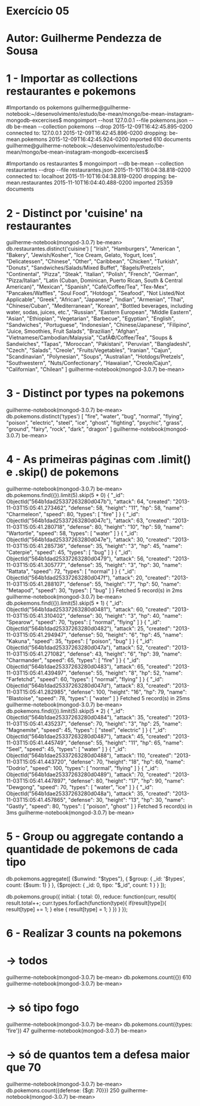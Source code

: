 # Exercício 05
# Autor: Guilherme Pendezza de Sousa

# 1 - Importar as collections restaurantes e pokemons

#Importando os pokemons
guilherme@guilherme-notebook:~/desenvolvimento/estudo/be-mean/mongo/be-mean-instagram-mongodb-excercises$ mongoimport --host 127.0.0.1 --file pokemons.json --db be-mean --collection pokemons --drop
2015-12-09T16:42:45.895-0200	connected to: 127.0.0.1
2015-12-09T16:42:45.896-0200	dropping: be-mean.pokemons
2015-12-09T16:42:45.924-0200	imported 610 documents
guilherme@guilherme-notebook:~/desenvolvimento/estudo/be-mean/mongo/be-mean-instagram-mongodb-excercises$

#Importando os restaurantes
$ mongoimport --db be-mean --collection restaurantes --drop --file restaurantes.json
2015-11-10T16:04:38.818-0200    connected to: localhost
2015-11-10T16:04:38.819-0200    dropping: be-mean.restaurantes
2015-11-10T16:04:40.488-0200    imported 25359 documents

# 2 - Distinct por 'cuisine' na restaurantes
guilherme-notebook(mongod-3.0.7) be-mean> db.restaurantes.distinct('cuisine')
[
  "Irish",
  "Hamburgers",
  "American ",
  "Bakery",
  "Jewish/Kosher",
  "Ice Cream, Gelato, Yogurt, Ices",
  "Delicatessen",
  "Chinese",
  "Other",
  "Caribbean",
  "Chicken",
  "Turkish",
  "Donuts",
  "Sandwiches/Salads/Mixed Buffet",
  "Bagels/Pretzels",
  "Continental",
  "Pizza",
  "Steak",
  "Italian",
  "Polish",
  "French",
  "German",
  "Pizza/Italian",
  "Latin (Cuban, Dominican, Puerto Rican, South & Central American)",
  "Mexican",
  "Spanish",
  "Café/Coffee/Tea",
  "Tex-Mex",
  "Pancakes/Waffles",
  "Soul Food",
  "Hotdogs",
  "Seafood",
  "Not Listed/Not Applicable",
  "Greek",
  "African",
  "Japanese",
  "Indian",
  "Armenian",
  "Thai",
  "Chinese/Cuban",
  "Mediterranean",
  "Korean",
  "Bottled beverages, including water, sodas, juices, etc.",
  "Russian",
  "Eastern European",
  "Middle Eastern",
  "Asian",
  "Ethiopian",
  "Vegetarian",
  "Barbecue",
  "Egyptian",
  "English",
  "Sandwiches",
  "Portuguese",
  "Indonesian",
  "Chinese/Japanese",
  "Filipino",
  "Juice, Smoothies, Fruit Salads",
  "Brazilian",
  "Afghan",
  "Vietnamese/Cambodian/Malaysia",
  "CafÃ©/Coffee/Tea",
  "Soups & Sandwiches",
  "Tapas",
  "Moroccan",
  "Pakistani",
  "Peruvian",
  "Bangladeshi",
  "Czech",
  "Salads",
  "Creole",
  "Fruits/Vegetables",
  "Iranian",
  "Cajun",
  "Scandinavian",
  "Polynesian",
  "Soups",
  "Australian",
  "Hotdogs/Pretzels",
  "Southwestern",
  "Nuts/Confectionary",
  "Hawaiian",
  "Creole/Cajun",
  "Californian",
  "Chilean"
]
guilherme-notebook(mongod-3.0.7) be-mean>

# 3 - Distinct por types na pokemons
guilherme-notebook(mongod-3.0.7) be-mean> db.pokemons.distinct('types')
[
  "fire",
  "water",
  "bug",
  "normal",
  "flying",
  "poison",
  "electric",
  "steel",
  "ice",
  "ghost",
  "fighting",
  "psychic",
  "grass",
  "ground",
  "fairy",
  "rock",
  "dark",
  "dragon"
]
guilherme-notebook(mongod-3.0.7) be-mean>


# 4 - As primeiras páginas com .limit() e .skip() de pokemons
guilherme-notebook(mongod-3.0.7) be-mean> db.pokemons.find({}).limit(5).skip(5 * 0)
{
  "_id": ObjectId("564b1dad25337263280d047b"),
  "attack": 64,
  "created": "2013-11-03T15:05:41.273462",
  "defense": 58,
  "height": "11",
  "hp": 58,
  "name": "Charmeleon",
  "speed": 80,
  "types": [
    "fire"
  ]
}
{
  "_id": ObjectId("564b1dad25337263280d047c"),
  "attack": 63,
  "created": "2013-11-03T15:05:41.280718",
  "defense": 80,
  "height": "10",
  "hp": 59,
  "name": "Wartortle",
  "speed": 58,
  "types": [
    "water"
  ]
}
{
  "_id": ObjectId("564b1dad25337263280d047e"),
  "attack": 30,
  "created": "2013-11-03T15:05:41.285736",
  "defense": 35,
  "height": "3",
  "hp": 45,
  "name": "Caterpie",
  "speed": 45,
  "types": [
    "bug"
  ]
}
{
  "_id": ObjectId("564b1dad25337263280d0479"),
  "attack": 56,
  "created": "2013-11-03T15:05:41.305777",
  "defense": 35,
  "height": "3",
  "hp": 30,
  "name": "Rattata",
  "speed": 72,
  "types": [
    "normal"
  ]
}
{
  "_id": ObjectId("564b1dad25337263280d047f"),
  "attack": 20,
  "created": "2013-11-03T15:05:41.288107",
  "defense": 55,
  "height": "7",
  "hp": 50,
  "name": "Metapod",
  "speed": 30,
  "types": [
    "bug"
  ]
}
Fetched 5 record(s) in 2ms
guilherme-notebook(mongod-3.0.7) be-mean> db.pokemons.find({}).limit(5).skip(5 * 1)
{
  "_id": ObjectId("564b1dad25337263280d0481"),
  "attack": 60,
  "created": "2013-11-03T15:05:41.310402",
  "defense": 30,
  "height": "3",
  "hp": 40,
  "name": "Spearow",
  "speed": 70,
  "types": [
    "normal",
    "flying"
  ]
}
{
  "_id": ObjectId("564b1dad25337263280d0482"),
  "attack": 25,
  "created": "2013-11-03T15:05:41.294947",
  "defense": 50,
  "height": "6",
  "hp": 45,
  "name": "Kakuna",
  "speed": 35,
  "types": [
    "poison",
    "bug"
  ]
}
{
  "_id": ObjectId("564b1dad25337263280d047a"),
  "attack": 52,
  "created": "2013-11-03T15:05:41.271082",
  "defense": 43,
  "height": "6",
  "hp": 39,
  "name": "Charmander",
  "speed": 65,
  "types": [
    "fire"
  ]
}
{
  "_id": ObjectId("564b1dae25337263280d0483"),
  "attack": 65,
  "created": "2013-11-03T15:05:41.439497",
  "defense": 55,
  "height": "8",
  "hp": 52,
  "name": "Farfetchd",
  "speed": 60,
  "types": [
    "normal",
    "flying"
  ]
}
{
  "_id": ObjectId("564b1dad25337263280d047d"),
  "attack": 83,
  "created": "2013-11-03T15:05:41.282985",
  "defense": 100,
  "height": "16",
  "hp": 79,
  "name": "Blastoise",
  "speed": 78,
  "types": [
    "water"
  ]
}
Fetched 5 record(s) in 25ms
guilherme-notebook(mongod-3.0.7) be-mean> db.pokemons.find({}).limit(5).skip(5 * 2)
{
  "_id": ObjectId("564b1dae25337263280d0484"),
  "attack": 35,
  "created": "2013-11-03T15:05:41.435237",
  "defense": 70,
  "height": "3",
  "hp": 25,
  "name": "Magnemite",
  "speed": 45,
  "types": [
    "steel",
    "electric"
  ]
}
{
  "_id": ObjectId("564b1dae25337263280d0487"),
  "attack": 45,
  "created": "2013-11-03T15:05:41.445749",
  "defense": 55,
  "height": "11",
  "hp": 65,
  "name": "Seel",
  "speed": 45,
  "types": [
    "water"
  ]
}
{
  "_id": ObjectId("564b1dae25337263280d0488"),
  "attack": 110,
  "created": "2013-11-03T15:05:41.443720",
  "defense": 70,
  "height": "18",
  "hp": 60,
  "name": "Dodrio",
  "speed": 100,
  "types": [
    "normal",
    "flying"
  ]
}
{
  "_id": ObjectId("564b1dae25337263280d0489"),
  "attack": 70,
  "created": "2013-11-03T15:05:41.447897",
  "defense": 80,
  "height": "17",
  "hp": 90,
  "name": "Dewgong",
  "speed": 70,
  "types": [
    "water",
    "ice"
  ]
}
{
  "_id": ObjectId("564b1dae25337263280d048a"),
  "attack": 35,
  "created": "2013-11-03T15:05:41.457865",
  "defense": 30,
  "height": "13",
  "hp": 30,
  "name": "Gastly",
  "speed": 80,
  "types": [
    "poison",
    "ghost"
  ]
}
Fetched 5 record(s) in 3ms
guilherme-notebook(mongod-3.0.7) be-mean>

# 5 - Group ou aggregate contando a quantidade de pokemons de cada tipo
db.pokemons.aggregate([
  {$unwind: "$types"},
  {
    $group: {
      _id: '$types',
      count: {$sum: 1}
    }
  },
  {$project: { _id: 0, tipo: "$_id", count: 1 } }
]);

db.pokemons.group({
    initial: { total: 0},
    reduce: function(curr, result){
      result.total++;
      curr.types.forEach(function(type){
        if(result[type]){
          result[type] += 1;
        } else {
          result[type] = 1;
        }
      })
    }
});


# 6 - Realizar 3 counts na pokemons
#   -> todos
guilherme-notebook(mongod-3.0.7) be-mean> db.pokemons.count({})
610
guilherme-notebook(mongod-3.0.7) be-mean>

#   -> só tipo fogo
guilherme-notebook(mongod-3.0.7) be-mean> db.pokemons.count({types: 'fire'})
47
guilherme-notebook(mongod-3.0.7) be-mean>

#   -> só de quantos tem a defesa maior que 70
guilherme-notebook(mongod-3.0.7) be-mean> db.pokemons.count({defense: {$gt: 70}})
250
guilherme-notebook(mongod-3.0.7) be-mean>
